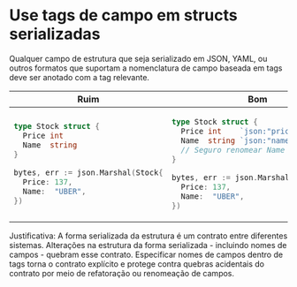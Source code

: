 # Use tags de campo em structs serializadas

Qualquer campo de estrutura que seja serializado em JSON, YAML,
ou outros formatos que suportam a nomenclatura de campo baseada em tags
deve ser anotado com a tag relevante.

<table>
<thead><tr><th>Ruim</th><th>Bom</th></tr></thead>
<tbody>
<tr><td>

```go
type Stock struct {
  Price int
  Name  string
}

bytes, err := json.Marshal(Stock{
  Price: 137,
  Name:  "UBER",
})
```

</td><td>

```go
type Stock struct {
  Price int    `json:"price"`
  Name  string `json:"name"`
  // Seguro renomear Name para Symbol.
}

bytes, err := json.Marshal(Stock{
  Price: 137,
  Name:  "UBER",
})
```

</td></tr>
</tbody></table>

Justificativa:
A forma serializada da estrutura é um contrato entre diferentes sistemas.
Alterações na estrutura da forma serializada - incluindo nomes de campos - quebram
esse contrato. Especificar nomes de campos dentro de tags torna o contrato explícito
e protege contra quebras acidentais do contrato por meio de refatoração ou
renomeação de campos.

